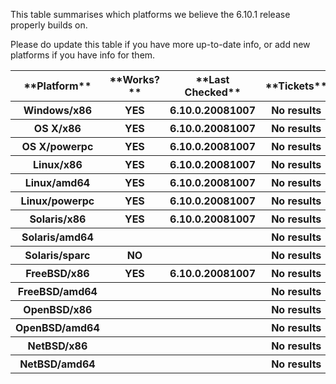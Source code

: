 
This table summarises which platforms we believe the 6.10.1 release properly builds on.


Please do update this table if you have more up-to-date info, or add new platforms if you have info for them.

<table><tr><th>**Platform**</th>
<th>**Works?**</th>
<th>**Last Checked**</th>
<th>**Tickets**</th></tr>
<tr><th>Windows/x86</th>
<th>YES</th>
<th>6.10.0.20081007</th>
<th>No results</th></tr>
<tr><th>OS X/x86</th>
<th>YES</th>
<th>6.10.0.20081007</th>
<th>No results</th></tr>
<tr><th>OS X/powerpc</th>
<th>YES</th>
<th>6.10.0.20081007</th>
<th>No results</th></tr>
<tr><th>Linux/x86</th>
<th>YES</th>
<th>6.10.0.20081007</th>
<th>No results</th></tr>
<tr><th>Linux/amd64</th>
<th>YES</th>
<th>6.10.0.20081007</th>
<th>No results</th></tr>
<tr><th>Linux/powerpc</th>
<th>YES</th>
<th>6.10.0.20081007</th>
<th>No results</th></tr>
<tr><th>Solaris/x86</th>
<th>YES</th>
<th>6.10.0.20081007</th>
<th>No results</th></tr>
<tr><th>Solaris/amd64</th>
<th></th>
<th></th>
<th>No results</th></tr>
<tr><th>Solaris/sparc</th>
<th> NO </th>
<th></th>
<th>No results</th></tr>
<tr><th>FreeBSD/x86</th>
<th>YES</th>
<th>6.10.0.20081007</th>
<th>No results</th></tr>
<tr><th>FreeBSD/amd64</th>
<th></th>
<th></th>
<th>No results</th></tr>
<tr><th>OpenBSD/x86</th>
<th></th>
<th></th>
<th>No results</th></tr>
<tr><th>OpenBSD/amd64</th>
<th></th>
<th></th>
<th>No results</th></tr>
<tr><th>NetBSD/x86</th>
<th></th>
<th></th>
<th>No results</th></tr>
<tr><th>NetBSD/amd64</th>
<th></th>
<th></th>
<th>No results</th></tr></table>